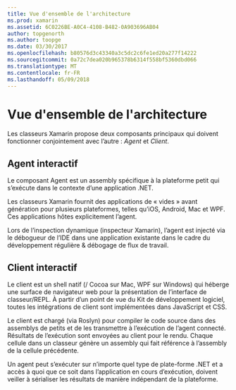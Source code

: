 ```yaml
---
title: Vue d'ensemble de l'architecture
ms.prod: xamarin
ms.assetid: 6C0226BE-A0C4-4108-B482-0A903696AB04
author: topgenorth
ms.author: toopge
ms.date: 03/30/2017
ms.openlocfilehash: b80576d3c43340a3c5dc2c6fe1ed20a277f14222
ms.sourcegitcommit: 0a72c7dea020b965378b6314f558bf5360dbd066
ms.translationtype: MT
ms.contentlocale: fr-FR
ms.lasthandoff: 05/09/2018
---
```

# <a name="architecture-overview"></a>Vue d'ensemble de l'architecture

Les classeurs Xamarin propose deux composants principaux qui doivent fonctionner conjointement avec l’autre : _Agent_ et _Client_.

## <a name="interactive-agent"></a>Agent interactif

Le composant Agent est un assembly spécifique à la plateforme petit qui s’exécute dans le contexte d’une application .NET.

Les classeurs Xamarin fournit des applications de « vides » avant génération pour plusieurs plateformes, telles qu’iOS, Android, Mac et WPF. Ces applications hôtes explicitement l’agent.

Lors de l’inspection dynamique (inspecteur Xamarin), l’agent est injecté via le débogueur de l’IDE dans une application existante dans le cadre du développement régulière & débogage de flux de travail.

## <a name="interactive-client"></a>Client interactif

Le client est un shell natif (/ Cocoa sur Mac, WPF sur Windows) qui héberge une surface de navigateur web pour la présentation de l’interface de classeur/REPL. À partir d’un point de vue du Kit de développement logiciel, toutes les intégrations de client sont implémentées dans JavaScript et CSS.

Le client est chargé (via Roslyn) pour compiler le code source dans des assemblys de petits et de les transmettre à l’exécution de l’agent connecté. Résultats de l’exécution sont envoyées au client pour le rendu. Chaque cellule dans un classeur génère un assembly qui fait référence à l’assembly de la cellule précédente.

Un agent peut s’exécuter sur n’importe quel type de plate-forme .NET et a accès à quoi que ce soit dans l’application en cours d’exécution, doivent veiller à sérialiser les résultats de manière indépendant de la plateforme.
